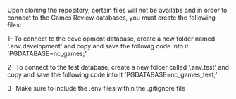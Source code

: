Upon cloning the repository, certain files will not be availabe and in order to connect to the Games Review databases, you must create the following files:

1- To connect to the development database, create a new folder named '.env.development' and copy and save the followig code into it 'PGDATABASE=nc_games;'

2- To connect to the test database, create a new folder called '.env.test' and copy and save the following code into it 'PGDATABASE=nc_games_test;'

3- Make sure to include the .env files within the .gitignore file
